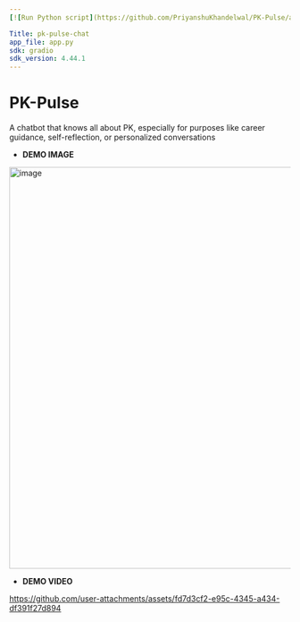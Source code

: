 ```yaml
---
[![Run Python script](https://github.com/PriyanshuKhandelwal/PK-Pulse/actions/workflows/update_space.yml/badge.svg)](https://github.com/PriyanshuKhandelwal/PK-Pulse/actions/workflows/update_space.yml)

Title: pk-pulse-chat
app_file: app.py
sdk: gradio
sdk_version: 4.44.1
---
```

# PK-Pulse
A chatbot that knows all about PK, especially for purposes like career guidance, self-reflection, or personalized conversations
- **DEMO IMAGE**
<img width="718" alt="image" src="https://github.com/user-attachments/assets/da5e5dda-5b41-4376-bd43-e09a3d9786e4" />

- **DEMO VIDEO**

https://github.com/user-attachments/assets/fd7d3cf2-e95c-4345-a434-df391f27d894

